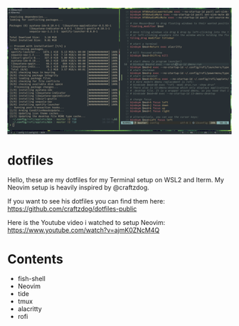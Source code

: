 ![image](https://github.com/musash1/dotfiles/blob/master/Screenshot_2024-10-20-16-51-10_3840x1080.png?raw=true)

# dotfiles

Hello, these are my dotfiles for my Terminal setup on WSL2 and Iterm.
My Neovim setup is heavily inspired by @craftzdog.

If you want to see his dotfiles you can find them here: https://github.com/craftzdog/dotfiles-public

Here is the Youtube video i watched to setup Neovim: https://www.youtube.com/watch?v=ajmK0ZNcM4Q


# Contents

<ul>
  <li>fish-shell</li>
  <li>Neovim</li>
  <li>tide</li>
  <li>tmux</li>
  <li>alacritty</li>
  <li>rofi</li>
</ul>
